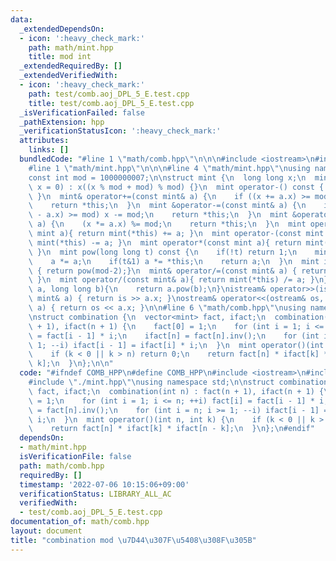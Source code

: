 ```yaml
---
data:
  _extendedDependsOn:
  - icon: ':heavy_check_mark:'
    path: math/mint.hpp
    title: mod int
  _extendedRequiredBy: []
  _extendedVerifiedWith:
  - icon: ':heavy_check_mark:'
    path: test/comb.aoj_DPL_5_E.test.cpp
    title: test/comb.aoj_DPL_5_E.test.cpp
  _isVerificationFailed: false
  _pathExtension: hpp
  _verificationStatusIcon: ':heavy_check_mark:'
  attributes:
    links: []
  bundledCode: "#line 1 \"math/comb.hpp\"\n\n\n#include <iostream>\n#include <vector>\n\
    #line 1 \"math/mint.hpp\"\n\n\n#line 4 \"math/mint.hpp\"\nusing namespace std;\n\
    const int mod = 1000000007;\n\nstruct mint {\n  long long x;\n  mint(long long\
    \ x = 0) : x((x % mod + mod) % mod) {}\n  mint operator-() const { return mint(-x);\
    \ }\n  mint& operator+=(const mint& a) {\n    if ((x += a.x) >= mod) x -= mod;\n\
    \    return *this;\n  }\n  mint &operator-=(const mint& a) {\n    if ((x += mod\
    \ - a.x) >= mod) x -= mod;\n    return *this;\n  }\n  mint &operator*=(const mint&\
    \ a) {\n    (x *= a.x) %= mod;\n    return *this;\n  }\n  mint operator+(const\
    \ mint a){ return mint(*this) += a; }\n  mint operator-(const mint a){ return\
    \ mint(*this) -= a; }\n  mint operator*(const mint a){ return mint(*this) *= a;\
    \ }\n  mint pow(long long t) const {\n    if(!t) return 1;\n    mint a = pow(t>>1);\n\
    \    a *= a;\n    if(t&1) a *= *this;\n    return a;\n  }\n  mint inv() const\
    \ { return pow(mod-2);}\n  mint& operator/=(const mint& a) { return *this *= a.inv();\
    \ }\n  mint operator/(const mint& a){ return mint(*this) /= a; }\n};\nmint pow(mint\
    \ a, long long b){\n    return a.pow(b);\n}\nistream& operator>>(istream& is,\
    \ mint& a) { return is >> a.x; }\nostream& operator<<(ostream& os, const mint&\
    \ a) { return os << a.x; }\n\n#line 6 \"math/comb.hpp\"\nusing namespace std;\n\
    \nstruct combination {\n  vector<mint> fact, ifact;\n  combination(int n) : fact(n\
    \ + 1), ifact(n + 1) {\n    fact[0] = 1;\n    for (int i = 1; i <= n; ++i) fact[i]\
    \ = fact[i - 1] * i;\n    ifact[n] = fact[n].inv();\n    for (int i = n; i >=\
    \ 1; --i) ifact[i - 1] = ifact[i] * i;\n  }\n  mint operator()(int n, int k) {\n\
    \    if (k < 0 || k > n) return 0;\n    return fact[n] * ifact[k] * ifact[n -\
    \ k];\n  }\n};\n\n"
  code: "#ifndef COMB_HPP\n#define COMB_HPP\n#include <iostream>\n#include <vector>\n\
    #include \"./mint.hpp\"\nusing namespace std;\n\nstruct combination {\n  vector<mint>\
    \ fact, ifact;\n  combination(int n) : fact(n + 1), ifact(n + 1) {\n    fact[0]\
    \ = 1;\n    for (int i = 1; i <= n; ++i) fact[i] = fact[i - 1] * i;\n    ifact[n]\
    \ = fact[n].inv();\n    for (int i = n; i >= 1; --i) ifact[i - 1] = ifact[i] *\
    \ i;\n  }\n  mint operator()(int n, int k) {\n    if (k < 0 || k > n) return 0;\n\
    \    return fact[n] * ifact[k] * ifact[n - k];\n  }\n};\n#endif"
  dependsOn:
  - math/mint.hpp
  isVerificationFile: false
  path: math/comb.hpp
  requiredBy: []
  timestamp: '2022-07-06 10:15:06+09:00'
  verificationStatus: LIBRARY_ALL_AC
  verifiedWith:
  - test/comb.aoj_DPL_5_E.test.cpp
documentation_of: math/comb.hpp
layout: document
title: "combination mod \u7D44\u307F\u5408\u308F\u305B"
---
```


